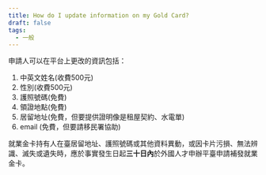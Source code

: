 ```yaml
---
title: How do I update information on my Gold Card?
draft: false
tags:
  - 一般
---
```

申請人可以在平台上更改的資訊包括：

1. 中英文姓名(收費500元)
2. 性別(收費500元)
3. 護照號碼(免費)
4. 領證地點(免費)
5. 居留地址(免費，但要提供證明像是租屋契約、水電單)
6. email (免費，但要請移民署協助)

就業金卡持有人在臺居留地址、護照號碼或其他資料異動，或因卡片污損、無法辨識、滅失或遺失時，應於事實發生日起**三十日內**於外國人才申辦平臺申請補發就業金卡。